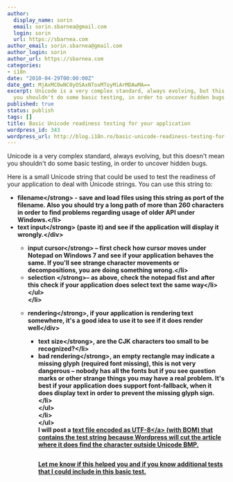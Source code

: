 ```yaml
---
author:
  display_name: sorin
  email: sorin.sbarnea@gmail.com
  login: sorin
  url: https://sbarnea.com
author_email: sorin.sbarnea@gmail.com
author_login: sorin
author_url: https://sbarnea.com
categories:
- i18n
date: "2010-04-29T00:00:00Z"
date_gmt: MjAxMC0wNC0yOSAxNToxMToyMiArMDAwMA==
excerpt: Unicode is a very complex standard, always evolving, but this doesn't mean
  you shouldn't do some basic testing, in order to uncover hidden bugs.
published: true
status: publish
tags: []
title: Basic Unicode readiness testing for your application
wordpress_id: 343
wordpress_url: http://blog.i18n.ro/basic-unicode-readiness-testing-for-your-application/
---
```

<p>Unicode is a very complex standard, always evolving, but this doesn't mean you shouldn't do some basic testing, in order to uncover hidden bugs.<a id="more"></a><a id="more-343"></a></p>
<p>Here is a small Unicode string that could be used to test the readiness of your application to deal with Unicode strings. You can use this string to:</p>
<ul>
<li><strong>filename<&#47;strong> - save and load files using this string as port of the filename. Also you should try a long path of more than 260 characters in order to find problems regarding usage of older API under Windows.<&#47;li>
<li>
<div><strong>text input<&#47;strong> (paste it) and see if the application will display it wrongly.<&#47;div></p>
<ul>
<li><strong>input cursor<&#47;strong> &ndash; first check how cursor moves under Notepad on Windows 7 and see if your application behaves the same. If you'll see strange character movements or decompositions, you are doing something wrong.<&#47;li>
<li><strong>selection <&#47;strong>&ndash; as above, check the notepad fist and after this check if your application does select text the same way<&#47;li><br />
<&#47;ul><br />
<&#47;li></p>
<li>
<div><strong>rendering<&#47;strong>, if your application is rendering text somewhere, it's a good idea to use it to see if it does render well<&#47;div></p>
<ul>
<li><strong>text size<&#47;strong>, are the CJK characters too small to be recognized?<&#47;li>
<li><strong>bad rendering<&#47;strong>, an empty rectangle may indicate a missing glyph (required font missing), this is not very dangerous &ndash; nobody has all the fonts but if you see question marks or other strange things you may have a real problem. It's best if your application does support font-fallback, when it does display text in order to prevent the missing glyph sign.<&#47;li><br />
<&#47;ul><br />
<&#47;li><br />
<&#47;ul><br />
I will post a <a href="http:&#47;&#47;blog.i18n.ro&#47;custom&#47;unicode_readiness_basic_test.txt">text file encoded as UTF-8<&#47;a> (with BOM) that contains the test string because Wordpress will cut the article where it does find the character outside Unicode BMP.</p>
<p><img src="http:&#47;&#47;wp.sbarnea.com&#47;wp-content&#47;uploads&#47;2010&#47;04&#47;042910_1508_BasicUnicod1.png" alt="" &#47;></p>
<p>Let me know if this helped you and if you know additional tests that I could include in this basic test.</p>
